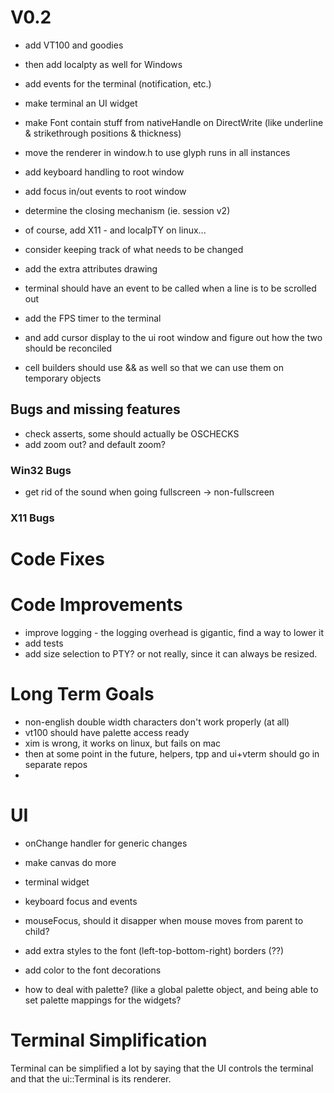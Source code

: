 ﻿# V0.2

- add VT100 and goodies
- then add localpty as well for Windows
- add events for the terminal (notification, etc.)

- make terminal an UI widget
- make Font contain stuff from nativeHandle on DirectWrite (like underline & strikethrough positions & thickness)
- move the renderer in window.h to use glyph runs in all instances

- add keyboard handling to root window
- add focus in/out events to root window
- determine the closing mechanism (ie. session v2)
- of course, add X11 - and localpTY on linux...
- consider keeping track of what needs to be changed
- add the extra attributes drawing
- terminal should have an event to be called when a line is to be scrolled out


- add the FPS timer to the terminal
- and add cursor display to the ui root window and figure out how the two should be reconciled

- cell builders should use && as well so that we can use them on temporary objects


## Bugs and missing features

- check asserts, some should actually be OSCHECKS
- add zoom out? and default zoom? 

### Win32 Bugs

- get rid of the sound when going fullscreen -> non-fullscreen

### X11 Bugs

# Code Fixes

# Code Improvements 

- improve logging - the logging overhead is gigantic, find a way to lower it
- add tests
- add size selection to PTY? or not really, since it can always be resized. 

# Long Term Goals

- non-english double width characters don't work properly (at all)
- vt100 should have palette access ready
- xim is wrong, it works on linux, but fails on mac
- then at some point in the future, helpers, tpp and ui+vterm should go in separate repos
- 
# UI

- onChange handler for generic changes
- make canvas do more
- terminal widget
- keyboard focus and events
- mouseFocus, should it disapper when mouse moves from parent to child? 

- add extra styles to the font (left-top-bottom-right) borders (??)
- add color to the font decorations 
- how to deal with palette? (like a global palette object, and being able to set palette mappings for the widgets? 

# Terminal Simplification

Terminal can be simplified a lot by saying that the UI controls the terminal and that the ui::Terminal is its renderer. 

